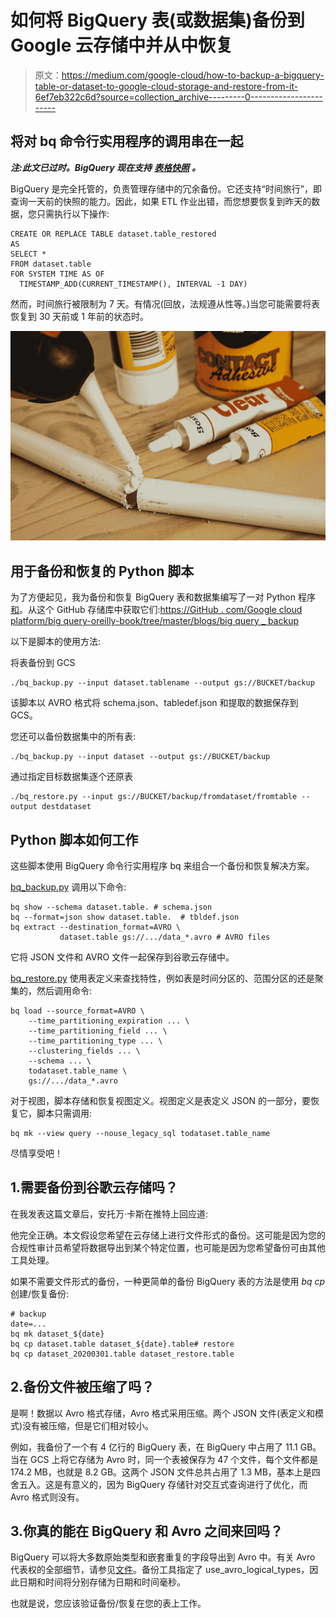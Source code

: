 # 如何将 BigQuery 表(或数据集)备份到 Google 云存储中并从中恢复

> 原文：<https://medium.com/google-cloud/how-to-backup-a-bigquery-table-or-dataset-to-google-cloud-storage-and-restore-from-it-6ef7eb322c6d?source=collection_archive---------0----------------------->

## 将对 bq 命令行实用程序的调用串在一起

***注:此文已过时。BigQuery 现在支持*** [***表格快照***](https://cloud.google.com/bigquery/docs/table-snapshots-intro) ***。***

BigQuery 是完全托管的，负责管理存储中的冗余备份。它还支持“时间旅行”，即查询一天前的快照的能力。因此，如果 ETL 作业出错，而您想要恢复到昨天的数据，您只需执行以下操作:

```
CREATE OR REPLACE TABLE dataset.table_restored
AS 
SELECT *
FROM dataset.table
FOR SYSTEM TIME AS OF 
  TIMESTAMP_ADD(CURRENT_TIMESTAMP(), INTERVAL -1 DAY)
```

然而，时间旅行被限制为 7 天。有情况(回放，法规遵从性等。)当您可能需要将表恢复到 30 天前或 1 年前的状态时。

![](img/f98f5cad89fb9624b7931093589a2334.png)

## 用于备份和恢复的 Python 脚本

为了方便起见，我为备份和恢复 BigQuery 表和数据集编写了一对 Python 程序[和](https://github.com/GoogleCloudPlatform/bigquery-oreilly-book/tree/master/blogs/bigquery_backup)。从这个 GitHub 存储库中获取它们:[https://GitHub . com/Google cloud platform/big query-oreilly-book/tree/master/blogs/big query _ backup](https://github.com/GoogleCloudPlatform/bigquery-oreilly-book/tree/master/blogs/bigquery_backup)

以下是脚本的使用方法:

将表备份到 GCS

```
./bq_backup.py --input dataset.tablename --output gs://BUCKET/backup
```

该脚本以 AVRO 格式将 schema.json、tabledef.json 和提取的数据保存到 GCS。

您还可以备份数据集中的所有表:

```
./bq_backup.py --input dataset --output gs://BUCKET/backup
```

通过指定目标数据集逐个还原表

```
./bq_restore.py --input gs://BUCKET/backup/fromdataset/fromtable --output destdataset
```

## Python 脚本如何工作

这些脚本使用 BigQuery 命令行实用程序 bq 来组合一个备份和恢复解决方案。

[bq_backup.py](https://github.com/GoogleCloudPlatform/bigquery-oreilly-book/blob/master/blogs/bigquery_backup/bigquery_backup.py) 调用以下命令:

```
bq show --schema dataset.table. # schema.json
bq --format=json show dataset.table.  # tbldef.json
bq extract --destination_format=AVRO \
           dataset.table gs://.../data_*.avro # AVRO files
```

它将 JSON 文件和 AVRO 文件一起保存到谷歌云存储中。

[bq_restore.py](https://github.com/GoogleCloudPlatform/bigquery-oreilly-book/blob/master/blogs/bigquery_backup/bigquery_restore.py) 使用表定义来查找特性，例如表是时间分区的、范围分区的还是聚集的，然后调用命令:

```
bq load --source_format=AVRO \
    --time_partitioning_expiration ... \
    --time_partitioning_field ... \
    --time_partitioning_type ... \
    --clustering_fields ... \
    --schema ... \
    todataset.table_name \
    gs://.../data_*.avro
```

对于视图，脚本存储和恢复视图定义。视图定义是表定义 JSON 的一部分，要恢复它，脚本只需调用:

```
bq mk --view query --nouse_legacy_sql todataset.table_name
```

尽情享受吧！

## 1.需要备份到谷歌云存储吗？

在我发表这篇文章后，安托万·卡斯在推特上回应道:

他完全正确。本文假设您希望在云存储上进行文件形式的备份。这可能是因为您的合规性审计员希望将数据导出到某个特定位置，也可能是因为您希望备份可由其他工具处理。

如果不需要文件形式的备份，一种更简单的备份 BigQuery 表的方法是使用 *bq cp* 创建/恢复备份:

```
# backup
date=...
bq mk dataset_${date}
bq cp dataset.table dataset_${date}.table# restore
bq cp dataset_20200301.table dataset_restore.table
```

## 2.备份文件被压缩了吗？

是啊！数据以 Avro 格式存储，Avro 格式采用压缩。两个 JSON 文件(表定义和模式)没有被压缩，但是它们相对较小。

例如，我备份了一个有 4 亿行的 BigQuery 表，在 BigQuery 中占用了 11.1 GB。当在 GCS 上将它存储为 Avro 时，同一个表被保存为 47 个文件，每个文件都是 174.2 MB，也就是 8.2 GB。这两个 JSON 文件总共占用了 1.3 MB，基本上是四舍五入。这是有意义的，因为 BigQuery 存储针对交互式查询进行了优化，而 Avro 格式则没有。

## 3.你真的能在 BigQuery 和 Avro 之间来回吗？

BigQuery 可以将大多数原始类型和嵌套重复的字段导出到 Avro 中。有关 Avro 代表权的全部细节，请参见[文件](https://cloud.google.com/bigquery/docs/exporting-data#avro_export_details)。备份工具指定了 use_avro_logical_types，因此日期和时间将分别存储为日期和时间毫秒。

也就是说，您应该验证备份/恢复在您的表上工作。